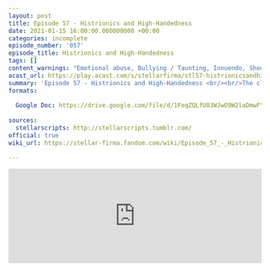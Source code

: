 ```yaml
---
layout: post
title: Episode 57 - Histrionics and High-Handedness
date: 2021-01-15 16:00:00.000000000 +00:00
categories: incomplete
episode_number: '057'
episode_title: Histrionics and High-Handedness
tags: []
content_warnings: "Emotional abuse, Bullying / Taunting, Innuendo, Shouting, Knives & self-injury (stabbing, including SFX), Mentions of: cults, manipulation & gaslighting, childhood trauma, mind-altering substances, mass mortality & environmental apocalypse, executions & gun violence"
acast_url: https://play.acast.com/s/stellarfirma/stl57-histrionicsandhigh-handedness
summary: 'Episode 57 - Histrionics and High-Handedness <br/><br/>The client, Zeith Fel, is looking for ideas for new productions for The Diabolical Flotilla Actors’ Guild to tour in the upcoming season. She has found that audiences are dwindling for their tours across the galaxy (entirely unconnected to the entirely justifiable destructive actions of Stellar Firma) and are in need of a hit. <br/><br/>Management Consultants’ advice: a roster of updated “classics”, react to the pretend, pretend real knives, historical re-enactment, shattered bums, execute the fool, sexy wedding, the end?'
formats:
  
  Google Doc: https://drive.google.com/file/d/1FeqZQLfU83WJwO9W2laDmwFY6ZihWx84/view
  
sources:
  stellarscripts: http://stellarscripts.tumblr.com/
official: true
wiki_url: https://stellar-firma.fandom.com/wiki/Episode_57_-_Histrionics_and_High-Handedness

---
```


<iframe title="Embed Player" width="100%" height="188px" src="https://embed.acast.com/stellarfirma/stl57-histrionicsandhigh-handedness" scrolling="no" frameBorder="0" style="border:none;overflow:hidden;"></iframe>
